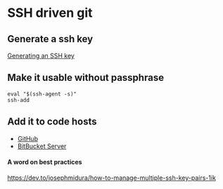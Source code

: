 # SSH driven git

## Generate a ssh key
[Generating an SSH key](https://docs.github.com/articles/generating-an-ssh-key/)

## Make it usable without passphrase

```shell
eval "$(ssh-agent -s)"
ssh-add
```

## Add it to code hosts
* [GitHub](../github)
* [BitBucket Server](../bitbucket_server)

#### A word on best practices
https://dev.to/josephmidura/how-to-manage-multiple-ssh-key-pairs-1ik
